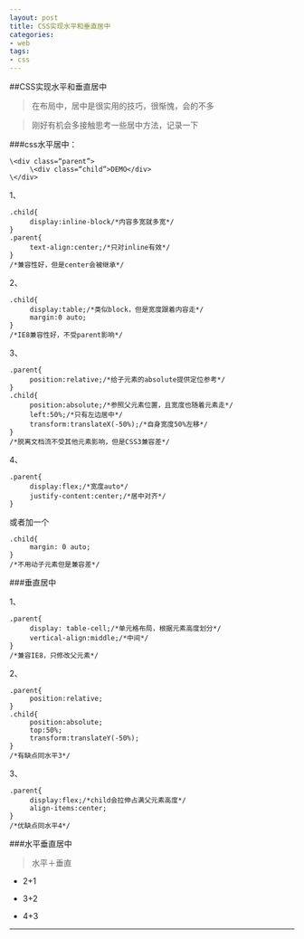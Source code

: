 ```yaml
---
layout: post
title: CSS实现水平和垂直居中
categories:
- web
tags:
- css
---
```


     
	 
##CSS实现水平和垂直居中

> 在布局中，居中是很实用的技巧，很惭愧，会的不多

> 刚好有机会多接触思考一些居中方法，记录一下

###css水平居中：

``````````````````````````````````
\<div class=“parent”>
     \<div class=“child”>DEMO</div>
\</div>
``````````````````````````````````

1、

``````````````````````````````````
.child{
     display:inline-block/*内容多宽就多宽*/
}
.parent{
     text-align:center;/*只对inline有效*/
}
/*兼容性好，但是center会被继承*/
``````````````````````````````````

2、

``````````````````````````````````
.child{
     display:table;/*类似block，但是宽度跟着内容走*/
     margin:0 auto;
}
/*IE8兼容性好，不受parent影响*/
``````````````````````````````````

3、

``````````````````````````````````
.parent{
     position:relative;/*给子元素的absolute提供定位参考*/
}
.child{
     position:absolute;/*参照父元素位置，且宽度也随着元素走*/
     left:50%;/*只有左边居中*/
     transform:translateX(-50%);/*自身宽度50%左移*/
}
/*脱离文档流不受其他元素影响，但是CSS3兼容差*/
``````````````````````````````````

4、

``````````````````````````````````
.parent{
     display:flex;/*宽度auto*/
     justify-content:center;/*居中对齐*/
}
``````````````````````````````````

或者加一个

``````````````````````````````````
.child{
     margin: 0 auto;
}
/*不用动子元素但是兼容差*/
``````````````````````````````````

###垂直居中

1、

``````````````````````````````````
.parent{
     display: table-cell;/*单元格布局，根据元素高度划分*/
     vertical-align:middle;/*中间*/
}
/*兼容IE8，只修改父元素*/
``````````````````````````````````
2、

``````````````````````````````````
.parent{
     position:relative;
}
.child{
     position:absolute;
     top:50%;
     transform:translateY(-50%);
}
/*有缺点同水平3*/
``````````````````````````````````
3、

``````````````````````````````````
.parent{
     display:flex;/*child会拉伸占满父元素高度*/
     align-items:center;
}
/*优缺点同水平4*/
``````````````````````````````````

###水平垂直居中

> 水平＋垂直

- 2+1

- 3+2

- 4+3


----

